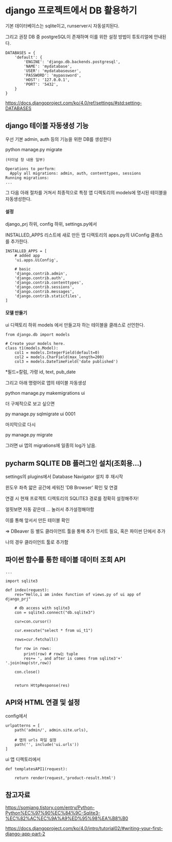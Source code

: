 # django 프로젝트에서 DB 활용하기
기본 데이터베이스는 sqlite이고, runserver시 자동설치된다.

그리고 권장 DB 중 postgreSQL이 존재하며 이를 위한 설정 방법이 튜토리얼에 안내된다.

```
DATABASES = {
    'default': {
        'ENGINE': 'django.db.backends.postgresql',
        'NAME': 'mydatabase',
        'USER': 'mydatabaseuser',
        'PASSWORD': 'mypassword',
        'HOST': '127.0.0.1',
        'PORT': '5432',
    }
}
```

https://docs.djangoproject.com/ko/4.0/ref/settings/#std:setting-DATABASES


## django 테이블 자동생성 기능
우선 기본 admin, auth 등의 기능을 위한 DB를 생성한다

python manage.py migrate

```
(터미널 창 내용 일부)

Operations to perform:
  Apply all migrations: admin, auth, contenttypes, sessions
Running migrations:
...

```

그 다음 아래 절차를 거쳐서 최종적으로 특정 앱 디렉토리의 models에 명시된 테이블을 자동생성한다.

#### 설정

django_prj 하위, config 하위, settings.py에서

INSTALLED_APPS 리스트에 새로 만든 앱 디렉토리의 apps.py의 UiConfig 클래스를 추가한다.

```
INSTALLED_APPS = [
    # added app
    'ui.apps.UiConfig',
    
    # basic
    'django.contrib.admin',
    'django.contrib.auth',
    'django.contrib.contenttypes',
    'django.contrib.sessions',
    'django.contrib.messages',
    'django.contrib.staticfiles',
]
```

#### 모델 만들기

ui 디렉토리 하위 models 에서 만들고자 하는 테이블을 클래스로 선언한다.

```
from django.db import models

# Create your models here.
class t1(models.Model):
    col1 = models.IntegerField(default=0)
    col2 = models.CharField(max_length=200)
    col3 = models.DateTimeField('date published')

```

*필드=칼럼, 가령 id, text, pub_date

그리고 아래 명령어로 앱의 테이블 자동생성

python manage.py makemigrations ui


더 구체적으로 보고 싶으면

py manage.py sqlmigrate ui 0001


마지막으로 다시

py manage.py migrate

그러면 ui 앱의 migrations에 일종의 log가 남음.

## pycharm SQLITE DB 플러그인 설치(조회용...)
settings의 plugins에서 Database Navigator 설치 후 재시작

윈도우 좌측 얇은 공간에 세워진 'DB Browser' 확인 및 연결

연결 시 현재 프로젝트 디렉토리의 SQLITE3 경로를 정확히 설정해주자!

얼핏보면 자동 같은데 ... 눌러서 추가설정해야함

이를 통해 앞서서 만든 테이블 확인

=> DBeaver 등 별도 클라이언트 툴을 통해 추가 인서트 필요, 혹은 파이썬 단에서 추가

나의 경우 클라이언트 툴로 추가함

## 파이썬 함수를 통한 테이블 데이터 조회 API

```
...

import sqlite3

def index(request):
    res="Hello,i am index function of views.py of ui app of django_prj"

    # db access with sqlite3
    con = sqlite3.connect("db.sqlite3")

    cur=con.cursor()

    cur.execute("select * from ui_t1")

    rows=cur.fetchall()

    for row in rows:
        print(row) # row는 tuple
        res+= ', and after is comes from sqlite3'+' '.join(map(str,row))

    con.close()
	

    return HttpResponse(res)
```

## API와 HTML 연결 및 설정
config에서
```
urlpatterns = [
    path('admin/', admin.site.urls),

    # 앱의 urls 파일 설정
    path('', include('ui.urls'))
]
```

ui 앱 디렉토리에서 
```
def templatesAPI1(request):

    return render(request,'product-result.html')
```


## 참고자료
https://somjang.tistory.com/entry/Python-Python%EC%97%90%EC%84%9C-Sqlite3-%EC%82%AC%EC%9A%A9%ED%95%98%EA%B8%B0

https://docs.djangoproject.com/ko/4.0/intro/tutorial02/#writing-your-first-django-app-part-2